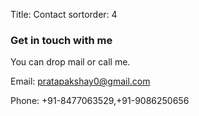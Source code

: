 Title: Contact
sortorder: 4

### Get in touch with me

You can drop mail or call me.
    
Email: [pratapakshay0@gmail.com](mailto:pratapakshay0@gmail.com)

Phone: +91-8477063529,+91-9086250656
